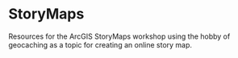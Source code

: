 # StoryMaps
Resources for the ArcGIS StoryMaps workshop using the hobby of geocaching as a topic for creating an online story map.
